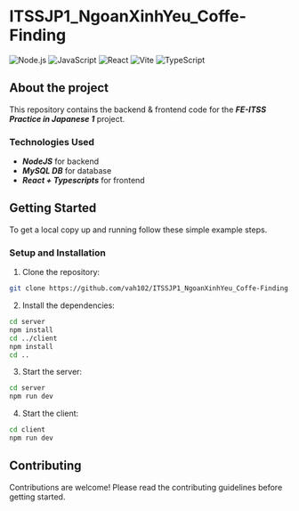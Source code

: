 # ITSSJP1_NgoanXinhYeu_Coffe-Finding

![Node.js](https://img.shields.io/badge/Node.js-339933?style=for-the-badge&logo=nodedotjs&logoColor=white)
![JavaScript](https://img.shields.io/badge/JavaScript-F7DF1E?style=for-the-badge&logo=javascript&logoColor=black)
![React](https://img.shields.io/badge/React-20232A?style=for-the-badge&logo=react&logoColor=61DAFB)
![Vite](https://img.shields.io/badge/Vite-646CFF?style=for-the-badge&logo=vite&logoColor=white)
![TypeScript](https://img.shields.io/badge/TypeScript-007ACC?style=for-the-badge&logo=typescript&logoColor=white)

## About the project

This repository contains the backend & frontend code for the ***FE-ITSS Practice in Japanese 1*** project. 

### Technologies Used

- ***NodeJS*** for backend 
- ***MySQL DB*** for database
- ***React + Typescripts*** for frontend

<!-- GETTING STARTED -->

## Getting Started

To get a local copy up and running follow these simple example steps.

### Setup and Installation

1. Clone the repository:

```bash
git clone https://github.com/vah102/ITSSJP1_NgoanXinhYeu_Coffe-Finding.git
```

2. Install the dependencies:

```bash
cd server
npm install
cd ../client
npm install
cd ..

```

3. Start the server:

```bash
cd server
npm run dev

```

4. Start the client:

```bash
cd client
npm run dev

```

## Contributing

Contributions are welcome! Please read the contributing guidelines before getting started.
